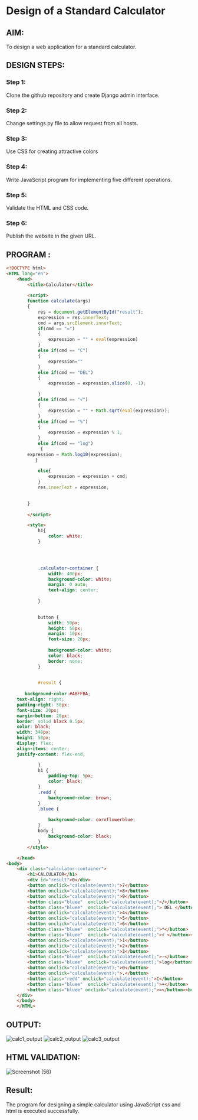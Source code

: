 # Design of a Standard Calculator

## AIM:

To design a web application for a standard calculator.

## DESIGN STEPS:

### Step 1:
Clone the github repository and create Django admin interface.


### Step 2:
Change settings.py file to allow request from all hosts.


### Step 3:
Use CSS for creating attractive colors


### Step 4:
Write JavaScript program for implementing five different operations.



### Step 5:

Validate the HTML and CSS code.

### Step 6:

Publish the website in the given URL.

## PROGRAM :
```html
<!DOCTYPE html>
<HTML lang="en">
    <head>
        <title>Calculator</title>
        
        <script>
        function calculate(args)
        {
            res = document.getElementById("result");
            expression = res.innerText;
            cmd = args.srcElement.innerText;
            if(cmd == "=")
            {
                expression = "" + eval(expression)
            }
            else if(cmd == "C")
            {
                expression=""
            }
            else if(cmd == "DEL")
            {
                expression = expression.slice(0, -1);

            }
            else if(cmd == "√")
            {
                expression = "" + Math.sqrt(eval(expression));
            }
            else if(cmd == "%")
            {
                expression = expression % 1;
            }
            else if(cmd == "log")
             {
        expression = Math.log10(expression);
           }
       
            else{
                expression = expression + cmd;
            }
            res.innerText = expression;
            

        }
         
        </script>

        <style>
            h1{
                color: white;
            }



            
            .calculator-container {
                width: 400px;
                background-color: white;
                margin: 0 auto; 
                text-align: center;
                
            }

           
            button {
                width: 50px;
                height: 50px;
                margin: 10px; 
                font-size: 20px; 
                
                background-color: white; 
                color: black; 
                border: none;
            }

          
            #result {
                
       background-color:#ABFFBA;
    text-align: right;
    padding-right: 50px;
    font-size: 20px;
    margin-bottom: 20px; 
    border: solid black 0.5px;
    color: black;
    width: 348px;
    height: 50px;
    display: flex;
    align-items: center;
    justify-content: flex-end;

            }
            h1 {
                padding-top: 5px;
                color: black;
            }
            .redd {
                background-color: brown;
            }
            .bluee {
                
                background-color: cornflowerblue;
            }
            body {
                background-color: black;
            }
        </style>

    </head>
<body>
    <div class="calculator-container">
        <h1>CALCULATOR</h1>
        <div id="result">0</div>
        <button onclick="calculate(event);">7</button>
        <button onclick="calculate(event);">8</button>
        <button onclick="calculate(event);">9</button>
        <button class="bluee"  onclick="calculate(event);">/</button>
        <button class="bluee"  onclick="calculate(event);"> DEL </button><br>
        <button onclick="calculate(event);">4</button>
        <button onclick="calculate(event);">5</button>
        <button onclick="calculate(event);">6</button>
        <button class="bluee"  onclick="calculate(event);">*</button>
        <button class="bluee"  onclick="calculate(event);">√ </button><br>
        <button onclick="calculate(event);">1</button>
        <button onclick="calculate(event);">2</button>
        <button onclick="calculate(event);">3</button>
        <button class="bluee"  onclick="calculate(event);">-</button>
        <button class="bluee"  onclick="calculate(event);">log</button><br>
        <button onclick="calculate(event);">0</button>
        <button onclick="calculate(event);">.</button>
        <button class="redd" onclick="calculate(event);">C</button>
        <button class="bluee"  onclick="calculate(event);">+</button>
        <button class="bluee" onclick="calculate(event);">=</button><br>
    </div>
    </body>
    </HTML>
```
## OUTPUT:
![calc1_output](https://user-images.githubusercontent.com/118707761/214777500-c03417be-8b62-4d0d-b054-a93ce243cfbd.png)
![calc2_output](https://user-images.githubusercontent.com/118707761/214777532-1fe00aee-c13b-4821-818e-59bcccc6c9b0.png)
![calc3_output](https://user-images.githubusercontent.com/118707761/214777588-b9feef58-666d-4d2e-be70-a80025e54359.png)
## HTML VALIDATION:




![Screenshot (56)](https://user-images.githubusercontent.com/118707761/214778203-f50400b8-2734-4b14-9532-bfbfa85ef506.png)


## Result:
The program for designing a simple calculator using JavaScript css and html is executed successfully.

